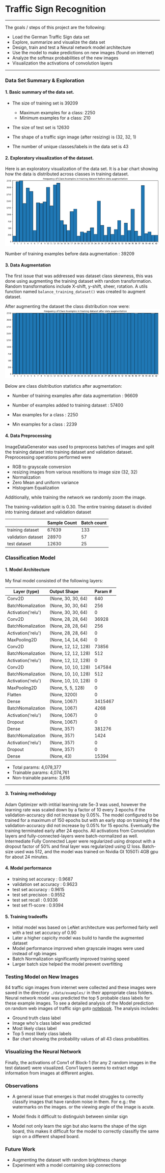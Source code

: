 # **Traffic Sign Recognition** 

---

The goals / steps of this project are the following:
* Load the German Traffic Sign data set
* Explore, summarize and visualize the data set
* Design, train and test a Neural network model architecture
* Use the model to make predictions on new images (found on internet)
* Analyze the softmax probabilities of the new images
* Visualization the activations of convolution layers 

---

### Data Set Summary & Exploration

#### 1. Basic summary of the data set.

* The size of training set is 39209
  * Maximum examples for a class: 2250
  * Minimum examples for a class: 210

* The size of test set is 12630

* The shape of a traffic sign image (after resizing) is (32, 32, 1)

* The number of unique classes/labels in the data set is 43

#### 2. Exploratory visualization of the dataset.

Here is an exploratory visualization of the data set. It is a bar chart showing how the data is distributed across classes in training dataset.
<img src="/plots/train_ds_dist.png" />

Number of training examples before data augmentation :  39209

#### 3. Data Augmentation

The first issue that was addressed was dataset class skewness, this was done using augmenting the training dataset with random transformation. Random transformations include X-shift, y-shift, sheer, rotation. A utils function named `balance_training_dataset()` was created to augment dataset.

After augmenting the dataset the class distribution now were:
<img src="/plots/train_ds_dist_after.png" />

Below are class disitribution statistics after augmentation:

* Number of training examples after data augmentation :  96609

* Number of examples added to training dataset        :  57400

* Max examples for a class :  2250

* Min examples for a class :  2239

#### 4. Data Preprocessing

ImageDataGenerator was used to preprocess batches of images and split the training dataset into training dataset and validation dataset. Preprocessing operations performed were
- RGB to grayscale conversion
- resizing images from various resoltions to image size (32, 32)
- Normalization
- Zero Mean and uniform variance
- Histogram Equalization

Additionally, while training the network we randomly zoom the image.

The training-validation split is 0.30. The entire training dataset is divided into training dataset and validation dataset

|                    | Sample Count | Batch count |
|--                  |---           |:---         |
| training dataset   | 67639        | 133         |
| validation dataset | 28970        | 57          |
| test dataset       | 12630        | 25          |

### Classification Model

#### 1. Model Architecture

My final model consisted of the following layers:

| Layer (type)        | Output Shape          | Param #   
|---                  |:---                   |:---
| Conv2D              | (None, 30, 30, 64)    | 640       
| BatchNomalization   | (None, 30, 30, 64)    | 256       
| Activation('relu')  | (None, 30, 30, 64)    | 0         
| Conv2D              | (None, 28, 28, 64)    | 36928     
| BatchNomalization   | (None, 28, 28, 64)    | 256       
| Activation('relu')  | (None, 28, 28, 64)    | 0         
| MaxPooling2D        | (None, 14, 14, 64)    | 0         
| Conv2D              | (None, 12, 12, 128)   | 73856     
| BatchNomalization   | (None, 12, 12, 128)   | 512       
| Activation('relu')  | (None, 12, 12, 128)   | 0         
| Conv2D              | (None, 10, 10, 128)   | 147584    
| BatchNomalization   | (None, 10, 10, 128)   | 512       
| Activation('relu')  | (None, 10, 10, 128)   | 0         
| MaxPooling2D        | (None, 5, 5, 128)     | 0         
| Flatten             | (None, 3200)          | 0         
| Dense               | (None, 1067)          | 3415467   
| BatchNomalization   | (None, 1067)          | 4268
| Activation('relu')  | (None, 1067)          | 0         
| Dropout             | (None, 1067)          | 0         
| Dense               | (None, 357)           | 381276
| BatchNomalization   | (None, 357)           | 1424    
| Activation('relu')  | (None, 357)           | 0      
| Dropout             | (None, 357)           | 0         
| Dense               | (None, 43)            | 15394     

* Total params: 4,078,377
* Trainable params: 4,074,761
* Non-trainable params: 3,616
_________________________________________________________________

#### 3. Training methodology

Adam Optimizer with intitial learning rate 5e-3 was used, however the learning rate was scaled down by a factor of 10 every 3 epochs if the validation-accuracy did not increase by 0.05%. The model configured to be trained for a maximum of 150 epochs but with an early stop on training if the validation-accuracy did not increase by 0.05% for 15 epochs. Eventually the training terminated early after 24 epochs. All activations from Convolution layers and fully-connected-layers were batch-normalized as well. Intermediate Fully Connected Layer were regularized using dropout with a dropout factor of 50% and final layer was regularized using l2 loss. Batch-size used was 512, and the model was trained on Nvidia Gt 1050Ti 4GB gpu for about 24 minutes.

#### 4. Model performance

* training set accuracy   : 0.9687 
* validation set accuracy : 0.9623 
* test set accuracy : 0.9615
* test set precision : 0.9552
* test set recall : 0.9336
* test set f1-score : 0.9394

#### 5. Training tradeoffs
- Initial model was based on LeNet architecture was performed fairly well with a test set accuracy of 0.90
- Later a higher capicity model was build to handle the augmented dataset
- Model performance improved when grayscale images were used instead of rgb images
- Batch Normalization significantly improved training speed
- Larger batch size helped the model prevent overfitting

### Testing Model on New Images

84 traffic sign images from internet were collected and these images were saved in the directory `./data/examples/` in their appropriate class folders. Neural network model was predicted the top 5 probable class labels for these example images. To see a detailed analysis of the Model prediction on random web images of traffic sign goto [notebook](https://github.com/svh2811/Traffic-Sign-Recognition/blob/master/Traffic_Sign_Classifier.ipynb). The analysis includes:
 * Ground truth class label
 * Image who's class label was predicted
 * Most likely class label
 * Top 5 most likely class labels
 * Bar chart showing the probability values of all 43 class probablities.


### Visualizing the Neural Network

Finally, the activations of Conv1 of Block-1 (for any 2 random images in the test dataset) were visualized. Conv1 layers seems to extract edge information from images at different angles.

### Observations

 - A general issue that emerges is that model struggles to correctly classify images that have random noise in them. For e.g.: the watermarks on the images. or the viewing angle of the image is acute.

- Model finds it difficult to distinguish between similar sign

- Model not only learn the sign but also learns the shape of the sign board, this makes it difficult for the model to correctly classifly the same sign on a different shaped board.

### Future Work

- Augmenting the dataset with random brightness change
- Experiment with a model containing skip connections
